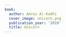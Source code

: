 ```yaml
---
book:
  author: Amrou Al-Kadhi
  cover_image: unicorn.png
  publication_year: '2019'
  title: Unicorn
---
```

